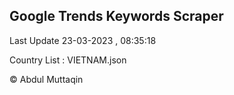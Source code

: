 

## Google Trends Keywords Scraper 
 
Last Update 23-03-2023 , 08:35:18

Country List :
VIETNAM.json



© Abdul Muttaqin 
